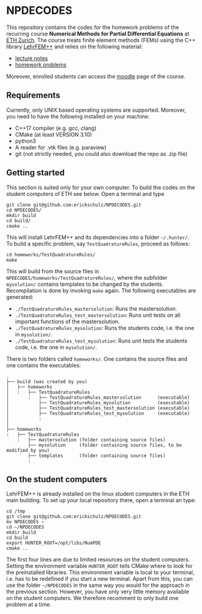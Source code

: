 # NPDECODES
This repository contains the codes for the homework problems of the recurring course **Numerical Methods for Partial Differential Equations** at [ETH Zurich](https://ethz.ch/en.html). The course treats finite element methods (FEMs) using the C++ library [LehrFEM++](https://github.com/craffael/lehrfempp) and relies on the following material:
* [lecture notes](https://www.sam.math.ethz.ch/~grsam/NUMPDEFL/NUMPDE.pdf)
* [homework problems](https://www.sam.math.ethz.ch/~grsam/NUMPDEFL/HOMEWORK/NPDEFL_Problems.pdf)

Moreover, enrolled students can access the [moodle](https://moodle-app2.let.ethz.ch/course/view.php?id=12060) page of the course.

## Requirements
Currently, only UNIX based operating systems are supported. Moreover, you need to have the following installed on your machine:
* C++17 compiler (e.g. gcc, clang)
* CMake (at least VERSION 3.10)
* python3
* A reader for .vtk files (e.g. paraview)
* git (not strictly needed, you could also download the repo as .zip file)

## Getting started
This section is suited only for your own computer. To build the codes on the student computers of ETH see below. Open a terminal and type
```
git clone git@github.com:erickschulz/NPDECODES.git
cd NPDECODES/
mkdir build
cd build/
cmake ..
```
This will install LehrFEM++ and its dependencies into a folder `~/.hunter/`. To build a specific problem, say `TestQuadratureRules`, proceed as follows:
```
cd homeworks/TestQuadratureRules/
make
```
This will build from the source files in `NPDECODES/homeworks/TestQuadratureRules/`, where the subfolder `mysolution/` contains templates to be changed by the students. Recompilation is done by invoking `make` again. The following executables are generated:
* `./TestQuadratureRules_mastersolution`: Runs the mastersolution.
* `./TestQuadratureRules_test_mastersolution`: Runs unit tests on all important functions of the mastersolution.
* `./TestQuadratureRules_mysolution`: Runs the students code, i.e. the one in `mysolution/`.
* `./TestQuadratureRules_test_mysolution`: Runs unit tests the students code, i.e. the one in `mysolution/`.

There is two folders called `homeworks/`. One contains the source files and one contains the executables:
```
.
├── build (was created by you)
│   ├── homeworks
│   :   ├── TestQuadratureRules
│       :   ├── TestQuadratureRules_mastersolution      (executable)
│           ├── TestQuadratureRules_mysolution          (executable)
│           ├── TestQuadratureRules_test_mastersolution (executable)
│           ├── TestQuadratureRules_test_mysolution     (executable)
│           :
│
├── homeworks
:   ├── TestQuadratureRules
    :   ├── mastersolution (folder containing source files)
        ├── mysolution     (folder containing source files, to be modified by you)
        ├── templates      (folder containing source files)
        :
```

## On the student computers
LehrFEM++ is already installed on the linux student computers in the ETH main building. To set up your local repository there, open a terminal an type:
```
cd /tmp
git clone git@github.com:erickschulz/NPDECODES.git
mv NPDECODES ~
cd ~/NPDECODES
mkdir build
cd build
export HUNTER_ROOT=/opt/libs/NumPDE
cmake ..
```
The first four lines are due to limited resources on the student computers. Setting the environment variable `HUNTER_ROOT` tells CMake where to look for the preinstalled libraries. This environment variable is local to your terminal, i.e. has to be redefined if you start a new terminal. Apart from this, you can use the folder `~/NPDECODES` in the same way you would for the approach in the previous section. However, you have only very little memory available on the student computers. We therefore recomment to only build one problem at a time.
